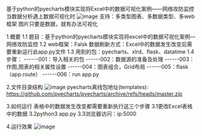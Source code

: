 基于python的pyecharts模块实现将Excel中的数据可视化案例——网络攻防监控
当数据分析遇上数据可视化时
![image](https://user-images.githubusercontent.com/46338963/153325223-11bdb973-a704-4336-8444-501544946dfc.png)
支持：多类型图表、多数据类型、多web框架
图片只要是数据，就有办法可视化

1.概要
1.1 题目：基于python的pyecharts模块实现将excel中的数据可视化案例—网络攻防监控
1.2 web框架：Falsk
数据刷新方式：Excel中的数据发生改变后需要重新运行此app.py文件
1.3 用到的包：pyecharts、xlrd、flask、datatime
1.4 步骤：
------001：导入相关的包
------002：数据源的准备及处理
------003：作图,图表的相关属性设置
------004：图表组合，Grid布局
------005：flask（app.route）
------006：run app.py

2.文件目录结构
![image](https://user-images.githubusercontent.com/46338963/153325112-def40456-f945-45ad-b658-9c6f47f18dc5.png)
pyecharts离线包地址(templates):
https://github.com/pyecharts/pyecharts/archive/refs/heads/master.zip

3.如何运行
表格中的数据发生改变都需要重新执行这三个步骤
3.1更改Excel表格中的数据
3.2python3 app.py
3.3浏览器访问：ip:5000

4.运行效果
![image](https://user-images.githubusercontent.com/46338963/153323422-304478c2-d2e8-44b4-bf93-4a435befe82f.png)
